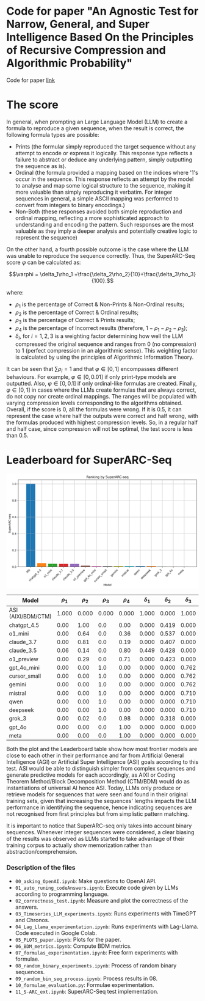 # Code for paper "An Agnostic Test for Narrow, General, and Super Intelligence Based On the Principles of Recursive Compression and Algorithmic Probability"

Code for paper [link](https://www.researchgate.net/publication/381114144_A_Test_of_Intelligence_for_Automated_Programming_Languages)

# The score

In general, when prompting an Large Language Model (LLM) to create a formula to reproduce a given sequence, when the result is correct, the following formula types are possible:

- Prints (the formular simply reproduced the target sequence without any attempt to encode or express it logically. This response type reflects a failure to abstract or deduce any underlying pattern, simply outputting the sequence as is).
- Ordinal (the formula provided a mapping based on the indices where '1's occur in the sequence. This response reflects an attempt by the model to analyse and map some logical structure to the sequence, making it more valuable than simply reproducing it verbatim. For integer sequences in general, a simple ASCII mapping was performed to convert from integers to binary encodings.)
- Non-Both (these responses avoided both simple reproduction and ordinal mapping, reflecting a more sophisticated approach to understanding and encoding the pattern. Such responses are the most valuable as they imply a deeper analysis and potentially creative logic to represent the sequence)

On the other hand, a fourth possible outcome is the case where the LLM was unable to reproduce the sequence correctly. Thus, the SuperARC-Seq score $\varphi$ can be calculated as:

```math
\varphi = \delta_1\rho_1 +\frac{\delta_2\rho_2}{10}+\frac{\delta_3\rho_3}{100}.
```

where:

- $\rho_1$ is the percentage of Correct \& Non-Prints \& Non-Ordinal results;
- $\rho_2$ is the percentage of Correct \& Ordinal results;
- $\rho_3$ is the percentage of Correct \& Prints results;
- $\rho_4$ is the percentage of Incorrect results (therefore, $1-\rho_1-\rho_2-\rho_3$);
- $\delta_i$, for $i = 1,2,3$ is a weighting factor determining how well the LLM compressed the original sequence and ranges from 0 (no compression) to 1 (perfect compression in an algorithmic sense). This weighting factor is calculated by using the principles of Algorithmic Information Theory.

It can be seen that $\sum \rho_i = 1$ and that $\varphi \in [0,1]$ encompasses different behaviours. For example, $\varphi \in [0,0.01]$ if only print-type models are outputted. Also, $\varphi \in [0,0.1]$ if only ordinal-like formulas are created. Finally, $\varphi \in [0,1]$ in cases where the LLMs create formulas that are always correct, do not copy nor create ordinal mappings. The ranges will be populated with varying compression levels corresponding to the algorithms obtained. Overall, if the score is 0, all the formulas were wrong. If it is 0.5, it can represent the case where half the outputs were correct and half wrong, with the formulas produced with highest compression levels. So, in a regular half and half case, since compression will not be optimal, the test score is less than 0.5.

# Leaderboard for SuperARC-Seq

![Ranking](rankingSuperARC.png)


| Model              | $\rho_1$ | $\rho_2$ | $\rho_3$ | $\rho_4$ | $\delta_1$ | $\delta_2$ | $\delta_3$ | $\varphi$ |
|--------------------|------------|------------|------------|------------|--------------|--------------|--------------|-------------|
| ASI (AIXI/BDM/CTM) | 1.000      | 0.000      | 0.000      | 0.000      | 1.000        | 0.000        | 1.000        | 1.000       |
| chatgpt\_4.5       | 0.00       | 1.00       | 0.0        | 0.00       | 0.000        | 0.419        | 0.000        | 0.042       |
| o1\_mini           | 0.00       | 0.64       | 0.0        | 0.36       | 0.000        | 0.537        | 0.000        | 0.034       |
| claude\_3.7        | 0.00       | 0.81       | 0.0        | 0.19       | 0.000        | 0.407        | 0.000        | 0.033       |
| claude\_3.5        | 0.06       | 0.14       | 0.0        | 0.80       | 0.449        | 0.428        | 0.000        | 0.033       |
| o1\_preview        | 0.00       | 0.29       | 0.0        | 0.71       | 0.000        | 0.423        | 0.000        | 0.012       |
| gpt\_4o\_mini      | 0.00       | 0.00       | 1.0        | 0.00       | 0.000        | 0.000        | 0.762        | 0.008       |
| cursor\_small      | 0.00       | 0.00       | 1.0        | 0.00       | 0.000        | 0.000        | 0.762        | 0.008       |
| gemini             | 0.00       | 0.00       | 1.0        | 0.00       | 0.000        | 0.000        | 0.762        | 0.008       |
| mistral            | 0.00       | 0.00       | 1.0        | 0.00       | 0.000        | 0.000        | 0.710        | 0.007       |
| qwen               | 0.00       | 0.00       | 1.0        | 0.00       | 0.000        | 0.000        | 0.710        | 0.007       |
| deepseek           | 0.00       | 0.00       | 1.0        | 0.00       | 0.000        | 0.000        | 0.710        | 0.007       |
| grok\_3            | 0.00       | 0.02       | 0.0        | 0.98       | 0.000        | 0.318        | 0.000        | 0.001       |
| gpt\_4o            | 0.00       | 0.00       | 0.0        | 1.00       | 0.000        | 0.000        | 0.000        | 0.000       |
| meta               | 0.00       | 0.00       | 0.0        | 1.00       | 0.000        | 0.000        | 0.000        | 0.000       |


Both the plot and the Leaderboard table show how most frontier models are close to each other in their performance and far from Artificial General Intelligence (AGI) or Artificial Super Intelligence (ASI) goals according to this test. ASI would be able to distinguish simpler from complex sequences and generate predictive models for each accordingly, as AIXI or Coding Theorem Method/Block Decomposition Method (CTM/BDM) would do as instantiations of universal AI hence ASI. Today, LLMs only produce or retrieve models for sequences that were seen and found in their original training sets, given that increasing the sequences' lengths impacts the LLM performance in identifying the sequence, hence indicating sequences are not recognised from first principles but from simplistic pattern matching.

It is important to notice that SuperARC-seq only takes into account binary sequences. Whenever integer sequences were considered, a clear biasing of the results was observed as LLMs started to take advantage of their training corpus to actually show memorization rather than abstraction/comprehension.

### Description of the files

- `00_asking_OpenAI.ipynb`: Make questions to OpenAI API.
- `01_auto_runing_codeAnswers.ipynb`: Execute code given by LLMs according to programming language.
- `02_correctness_test.ipynb`: Measure and plot the correctness of the answers.
- `03_Timeseries_LLM_experiments.ipynb`: Runs experiments with TimeGPT and Chronos.
- `04_Lag_Llama_experimentation.ipynb`: Runs experiments with Lag-Llama. Code executed in Google Colab.
- `05_PLOTS_paper.ipynb`: Plots for the paper.
- `06_BDM_metrics.ipynb`: Compute BDM metrics.
- `07_formulas_experimentation.ipynb`: Free form experiments with formulae.
- `08_random_binary_experiments.ipynb`: Process of random binary sequences.
- `09_random_bin_seq_process.ipynb`: Process results in 08.
- `10_formulae_evaluation.py`: Formulae experimentation.
- `11_S-ARC_ext.ipynb`: SuperARC-Seq test implementation.
